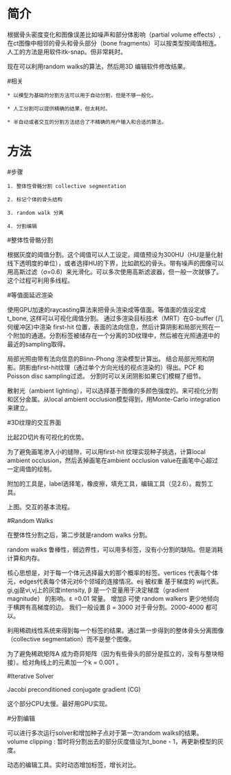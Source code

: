 # 简介

根据骨头密度变化和图像误差比如噪声和部分体影响（partial volume effects）,在ct图像中相邻的骨头和骨头部分（bone fragments）可以按类型按阈值相连。
人工的方法是用软件itk-snap。但非常耗时。

现在可以利用random walks的算法，然后用3D 编辑软件修改结果。

#相关


	* 以模型为基础的分割方法可以用于自动分割，但是不够一般化。

	* 人工分割可以提供精确的结果，但太耗时。

	* 半自动或者交互的分割方法结合了不精确的用户输入和合适的算法。



# 方法

#步骤

	1. 整体性骨骼分割 collective segmentation

	2. 标记个体的骨头结构

	3. random walk 分离

	4. 分割编辑


#整体性骨骼分割

根据灰度的阈值分割。这个阈值可以人工设定。阈值预设为300HU（HU是量化射线下透明度的单位），或者选择HU的下界，比如疏松的骨头。带有噪声的图像可以用高斯过滤（σ=0.6）来光滑化。可以多次使用高斯滤波器，但一般一次就够了。这个过程可利用多线程。

#等值面延迟渲染

使用GPU加速的raycasting算法来把骨头渲染成等值面。等值面的值设定成t_bone, 这样可以可视化阈值分割。
通过多渲染目标技术（MRT）在G-buffer (几何缓冲区)中渲染 first-hit 位置，表面的法向信息，然后计算阴影和局部光照在一个附加的通道。分割标签被储存在一个分离的3D纹理中，然后被在光照通道中的最近的sampling取得。

局部光照由带有法向信息的Blinn-Phong 渲染模型计算出。
结合局部光照和阴影。阴影由first-hit纹理（通过单个方向光线的视点渲染的）得出。PCF 和Poisson disc sampling过滤。
分割时可以关闭阴影如果它们模糊了细节。

散射光（ambient lighting），可以选择基于图像的多颜色强度的。来可视化分割和区分金属。从local ambient occlusion模型得到，用Monte-Carlo integration来建立。


#3D纹理的交互界面

比起2D切片有可视化的优势。

为了避免画笔渗入小的缝隙，可以用first-hit 纹理实现种子挑选，计算local ambient occlusion，然后丢掉画笔在ambient occlusion value在画笔中心超过一定阈值的绘制。

附加的工具是，label选择笔，橡皮擦，填充工具，编辑工具（见2.6）。裁剪工具。


上图。交互的基本流程。

#Random Walks

在整体性分割之后，第二步就是random walks 分割。

random walks 鲁棒性，弱边界性，可以用多标签，没有小分割的缺陷。但是消耗计算和内存。

核心思想是，对于每一个体元选择最大的那个概率的标签。vertices 代表每个体元，edges代表每个体元对6个邻域的连接情况。eij 被权重 基于梯度的 wij代表。 
gi,gj是vi,vj上的灰度intensity, β 是一个变量用于决定梯度（gradient magnitude） 的影响。ε =0.01 常量。
增加β 可使 random walkers 更少地倾向于横跨有高梯度的边。 我们一般设置 β = 3000 对于骨分割。2000-4000 都可以。

利用稀疏线性系统来得到每一个标签的结果。通过第一步得到的整体骨头分离图像（collective segmentation）而不是整个图像。

为了避免稀疏矩阵A 成为奇异矩阵（因为有些骨头的部分是孤立的，没有与整块相接）。给对角线上的元素加一个k = 0.001 。

#Iterative Solver
 
Jacobi preconditioned conjugate gradient (CG) 

这个部分CPU太慢。最好用GPU实现。

#分割编辑

可以进行多次运行solver和增加种子点对于第一次random walks的结果。
volume clipping : 暂时将分割出去的部分灰度值设为t_bone - 1，再更新模型的灰度。

动态的编辑工具。实时动态增加标签，增长对比。







